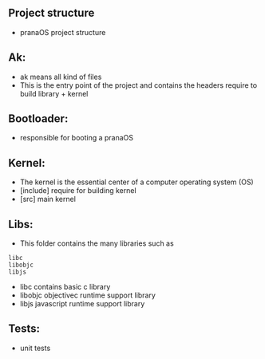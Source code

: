 ## Project structure

- pranaOS project structure

## Ak:
- ak means all kind of files
- This is the entry point of the project and contains the headers require to build library + kernel 

## Bootloader:
- responsible for booting a pranaOS 

## Kernel:
- The kernel is the essential center of a computer operating system (OS)
- [include] require for building kernel
- [src] main kernel


## Libs:
- This folder contains the many libraries such as 
```
libc
libobjc
libjs
```

- libc contains basic c library
- libobjc objectivec runtime support library
- libjs javascript runtime support library

## Tests:
- unit tests